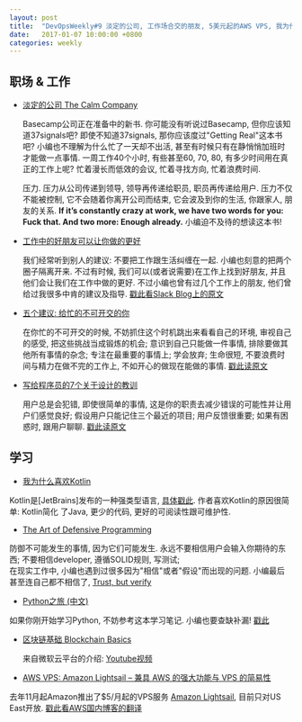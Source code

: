 ```yaml
---
layout: post
title:  "DevOpsWeekly#9 淡定的公司, 工作场合交的朋友, 5美元起的AWS VPS, 我为什么偏好Kotlin, Python之旅, 防御式编程"
date:   2017-01-07 10:00:00 +0800
categories: weekly
---
```


## 职场 & 工作

 - [淡定的公司 The Calm Company](https://m.signalvnoise.com/the-calm-company-our-next-book-d0ed917cc457#.8z8oky4h3)
   
   Basecamp公司正在准备中的新书. 你可能没有听说过Basecamp, 但你应该知道37signals吧? 即使不知道37signals, 那你应该度过"Getting Real"这本书吧?
   小编也不理解为什么忙了一天却不出活, 甚至有时候只有在静悄悄加班时才能做一点事情. 一周工作40个小时, 有些甚至60, 70, 80, 有多少时间用在真正的工作上呢? 
   忙着漫长而低效的会议, 忙着寻找方向, 忙着浪费时间. 
   
   压力.  压力从公司传递到领导, 领导再传递给职员, 职员再传递给用户. 压力不仅不能被控制, 它不会随着你离开公司而结束, 它会波及到你的生活, 你跟家人, 朋友的关系. 
   **If it’s constantly crazy at work, we have two words for you: Fuck that. And two more: Enough already.** 小编迫不及待的想读这本书!
   
 - [工作中的好朋友可以让你做的更好](https://slackhq.com/why-a-best-friend-at-work-can-help-you-do-your-job-better-36533a5f10c2)
 
   我们经常听到别人的建议: 不要把工作跟生活纠缠在一起. 小编也刻意的把两个圈子隔离开来. 不过有时候, 我们可以(或者说需要)在工作上找到好朋友, 
 并且他们会让我们在工作中做的更好. 不过小编也曾有过几个工作上的朋友, 他们曾给过我很多中肯的建议及指导. [戳此看Slack Blog上的原文](https://slackhq.com/why-a-best-friend-at-work-can-help-you-do-your-job-better-36533a5f10c2)
 
 - [五个建议: 给忙的不可开交的你](http://lifehacker.com/five-tips-for-when-you-just-have-too-much-to-do-1790714627)
 
   在你忙的不可开交的时候, 不妨抓住这个时机跳出来看看自己的环境, 审视自己的感受, 把这些挑战当成锻炼的机会; 意识到自己只能做一件事情, 排除要做其他所有事情的杂念; 专注在最重要的事情上;
 学会放弃; 生命很短, 不要浪费时间与精力在做不完的工作上, 不如开心的做现在能做的事情.  [戳此读原文](http://lifehacker.com/five-tips-for-when-you-just-have-too-much-to-do-1790714627)
 
 - [写给程序员的7个关于设计的教训](https://dev.to/pradeep_io/7-design-lessons-for-a-developer)
 
   用户总是会犯错, 即使很简单的事情, 这是你的职责去减少错误的可能性并让用户们感觉良好; 假设用户只能记住三个最近的项目; 用户反馈很重要; 如果有困惑时, 跟用户聊聊. 
 [戳此读原文](https://dev.to/pradeep_io/7-design-lessons-for-a-developer)


## 学习
 
 - [我为什么喜欢Kotlin](https://dev.to/grahamcox82/why-i-prefer-kotlin)
  
  Kotlin是[JetBrains]发布的一种强类型语言, [具体戳此](https://kotlinlang.org/docs/reference/faq.html). 作者喜欢Kotlin的原因很简单: Kotlin简化
  了Java, 更少的代码, 更好的可阅读性跟可维护性. 
  
 - [The Art of Defensive Programming](https://dev.to/0x13a/the-art-of-defensive-programming)
 
  防御不可能发生的事情, 因为它们可能发生. 永远不要相信用户会输入你期待的东西; 不要相信developer, 遵循SOLID规则, 写测试;  
  在现实工作中, 小编也遇到过很多因为"相信"或者"假设"而出现的问题. 小编最后甚至连自己都不相信了, [Trust, but verify](https://en.wikipedia.org/wiki/Trust,_but_verify)
   
 - [Python之旅 (中文)](https://funhacks.net/2017/01/03/explore_python/)
 
  如果你刚开始学习Python, 不妨参考这本学习笔记. 小编也要查缺补漏! [戳此](https://funhacks.net/2017/01/03/explore_python/)
   
 - [区块链基础 Blockchain Basics](https://www.youtube.com/watch?v=nUMiTj5YjOI)
 
    来自微软云平台的介绍: [Youtube视频](https://www.youtube.com/watch?v=nUMiTj5YjOI)
  
 - [AWS VPS: Amazon Lightsail – 兼具 AWS 的强大功能与 VPS 的简易性](https://aws.amazon.com/cn/blogs/china/amazon-lightsail-the-power-of-aws-the-simplicity-of-a-vps/)
 
  去年11月起Amazon推出了$5/月起的VPS服务 [Amazon Lightsail](https://amazonlightsail.com/), 目前只对US East开放. [戳此看AWS国内博客的翻译](https://aws.amazon.com/cn/blogs/china/amazon-lightsail-the-power-of-aws-the-simplicity-of-a-vps/)
